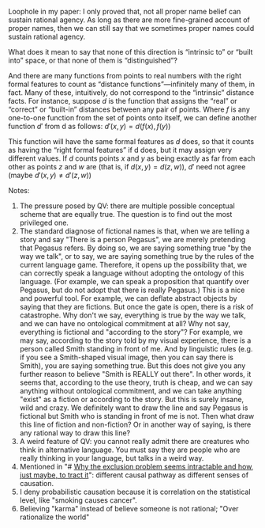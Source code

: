 Loophole in my paper: I only proved that, not all proper name belief can sustain rational agency. As long as there are more fine-grained account of proper names, then we can still say that we sometimes proper names could sustain rational agency.

What does it mean to say that none of this direction is “intrinsic to” or “built into” space, or that none of them is “distinguished”? 

And there are many functions from points to real numbers with the right formal features to count as “distance functions”—infinitely many of them, in fact. Many of these, intuitively, do not correspond to the “intrinsic” distance facts. For instance, suppose $d$ is the function that assigns the “real” or “correct” or “built-in” distances between any pair of points. Where $f$ is any one-to-one function from the set of points onto itself, we can define another function $d'$ from d as follows: $d'(x, y) = d(f (x), f (y))$ 

This function will have the same formal features as $d$ does, so that it counts as having the “right formal features” if d does, but it may assign very different values. If $d$ counts points $x$ and $y$ as being exactly as far from each other as points $z$ and $w$ are (that is, if $d(x, y) = d(z, w)$), $d'$ need not agree (maybe $d'(x, y) \neq d'(z, w)$)

Notes:

1. The pressure posed by QV: there are multiple possible conceptual scheme that are equally true. The question is to find out the most privileged one.
2. The standard diagnose of fictional names is that, when we are telling a story and say "There is a person Pegasus", we are merely pretending that Pegasus refers. By doing so, we are saying something true "by the way we talk", or to say, we are saying something true by the rules of the current language game. Therefore, it opens up the possibility that, we can correctly speak a language without adopting the ontology of this language. (For example, we can speak a proposition that quantify over Pegasus, but do not adopt that there is really Pegasus.) This is a nice and powerful tool. For example, we can deflate abstract objects by saying that they are fictions. But once the gate is open, there is a risk of catastrophe. Why don't we say, everything is true by the way we talk, and we can have no ontological commitment at all? Why not say, everything is fictional and "according to the story"? For example, we may say, according to the story told by my visual experience, there is a person called Smith standing in front of me. And by linguistic rules (e.g. if you see a Smith-shaped visual image, then you can say there is Smith), you are saying something true. But this does not give you any further reason to believe "Smith is REALLY out there". In other words, it seems that, according to the use theory, truth is cheap, and we can say anything without ontological commitment, and we can take anything "exist" as a fiction or according to the story. But this is surely insane, wild and crazy. We definitely want to draw the line and say Pegasus is fictional but Smith who is standing in front of me is not. Then what draw this line of fiction and non-fiction? Or in another way of saying, is there any rational way to draw this line?
3. A weird feature of QV: you cannot really admit there are creatures who think in alternative language. You must say they are people who are really thinking in your language, but talks in a weird way.
4. Mentioned in "# [Why the exclusion problem seems intractable and how, just maybe, to tract it](https://philpapers.org/go.pl?id=BENWTE&proxyId=&u=https%3A%2F%2Fdx.doi.org%2F10.1111%2F1468-0068.00447)": different causal pathway as different senses of causation.
5. I deny probabilistic causation because it is correlation on the statistical level, like "smoking causes cancer".
6. Believing "karma" instead of believe someone is not rational; "Over rationalize the world"
